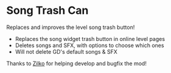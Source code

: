 # Song Trash Can
Replaces and improves the level song trash button!

* Replaces the song widget trash button in online level pages
* Deletes songs and SFX, with options to choose which ones
* Will not delete GD's default songs & SFX

Thanks to [Zilko](user:10300913) for helping develop and bugfix the mod!
